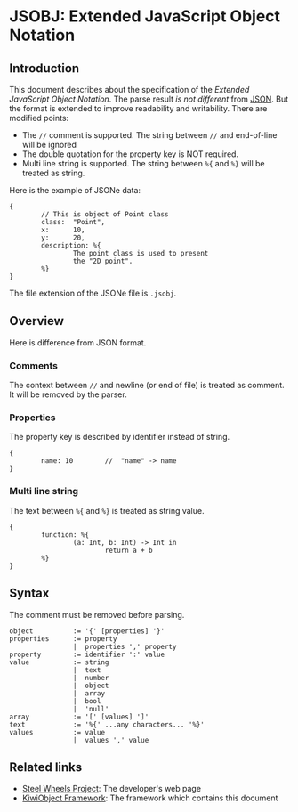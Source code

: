 # JSOBJ: Extended JavaScript Object Notation
## Introduction
This document describes about the specification of
the _Extended JavaScript Object Notation_.
The parse result *is not different* from [JSON](https://www.json.org/json-en.html).
But the format is extended to improve readability and writability.
There are modified points:
* The `//` comment is supported. The string between `//` and end-of-line will be ignored
* The double quotation for the property key is NOT required.
* Multi line string is supported. The string between `%{` and `%}` will be treated as string.

Here is the example of JSONe data:
````
{   
        // This is object of Point class   
        class:  "Point",
        x:      10,
        y:      20,
        description: %{
                The point class is used to present
                the "2D point".
        %}
}
````
The file extension of the JSONe file is `.jsobj`.

## Overview
Here is difference from JSON format.
### Comments
The context between `//` and newline (or end of file) is treated as comment. It will be removed by the parser.

### Properties
The property key is described by identifier instead of string.
````
{
        name: 10        //  "name" -> name
}
````

### Multi line string
The text between `%{` and `%}` is treated as string value.
````
{
        function: %{
                (a: Int, b: Int) -> Int in
                        return a + b
        %}
}
````


## Syntax
The comment must be removed before parsing.
````
object          := '{' [properties] '}'
properties      := property
                |  properties ',' property
property        := identifier ':' value
value           := string
                |  text
                |  number
                |  object
                |  array
                |  bool
                |  'null'
array           := '[' [values] ']'
text            := '%{' ...any characters... '%}'
values          := value
                |  values ',' value

````

## Related links
* [Steel Wheels Project](https://steelwheels.github.io): The developer's web page
* [KiwiObject Framework](https://github.com/steelwheels/KiwiScript/tree/master/KiwiObject): The framework which contains this document
